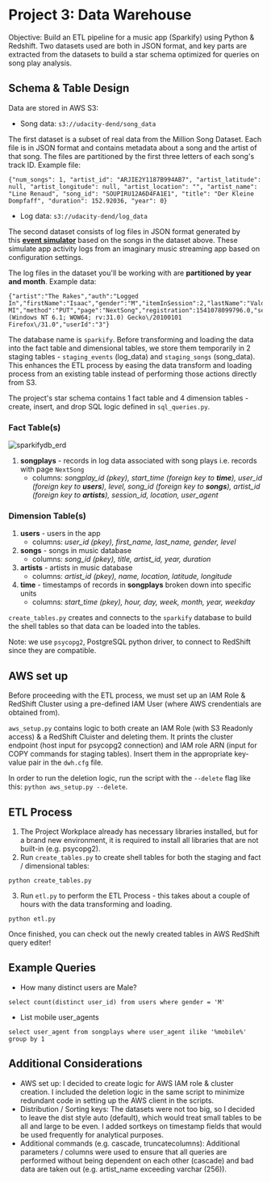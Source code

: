 # Project 3: Data Warehouse

Objective: Build an ETL pipeline for a music app (Sparkify) using Python & Redshift. Two datasets used are both in JSON format, and key parts are extracted from the datasets to build a star schema optimized for queries on song play analysis.

## Schema & Table Design

Data are stored in AWS S3:
* Song data: `s3://udacity-dend/song_data`

The first dataset is a subset of real data from the Million Song Dataset. Each file is in JSON format and contains metadata about a song and the artist of that song. The files are partitioned by the first three letters of each song's track ID. Example file:
```
{"num_songs": 1, "artist_id": "ARJIE2Y1187B994AB7", "artist_latitude": null, "artist_longitude": null, "artist_location": "", "artist_name": "Line Renaud", "song_id": "SOUPIRU12A6D4FA1E1", "title": "Der Kleine Dompfaff", "duration": 152.92036, "year": 0}
```

* Log data: `s3://udacity-dend/log_data`

The second dataset consists of log files in JSON format generated by this **[event simulator](https://github.com/Interana/eventsim)** based on the songs in the dataset above. These simulate app activity logs from an imaginary music streaming app based on configuration settings.

The log files in the dataset you'll be working with are **partitioned by year and month**. Example data:
```
{"artist":"The Rakes","auth":"Logged In","firstName":"Isaac","gender":"M","itemInSession":2,"lastName":"Valdez","length":150.59546,"level":"free","location":"Saginaw, MI","method":"PUT","page":"NextSong","registration":1541078099796.0,"sessionId":112,"song":"Strasbourg","status":200,"ts":1541191397796,"userAgent":"Mozilla\/5.0 (Windows NT 6.1; WOW64; rv:31.0) Gecko\/20100101 Firefox\/31.0","userId":"3"}
```

The database name is `sparkify`. Before transforming and loading the data into the fact table and dimensional tables, we store them temporarily in 2 staging tables - `staging_events` (log_data) and `staging_songs` (song_data). This enhances the ETL process by easing the data transform and loading process from an existing table instead of performing those actions directly from S3.

The project's star schema contains 1 fact table and 4 dimension tables - create, insert, and drop SQL logic defined in `sql_queries.py`.

### Fact Table(s)

![sparkifydb_erd](https://user-images.githubusercontent.com/49255961/162268146-fd285a30-5750-45ad-b642-b04a8fceeb72.png)

1. **songplays** - records in log data associated with song plays i.e. records with page `NextSong`
    - columns: *songplay_id (pkey), start_time (foreign key to **time**), user_id (foreign key to **users**), level, song_id (foreign key to **songs**), artist_id (foreign key to **artists**), session_id, location, user_agent*
    
### Dimension Table(s)

1. **users** - users in the app
    - columns: *user_id (pkey), first_name, last_name, gender, level*
2. **songs** - songs in music database
    - columns: *song_id (pkey), title, artist_id, year, duration*
3. **artists** - artists in music database
    - columns: *artist_id (pkey), name, location, latitude, longitude*
4. **time** - timestamps of records in **songplays** broken down into specific units
    - columns: *start_time (pkey), hour, day, week, month, year, weekday*
    
`create_tables.py` creates and connects to the `sparkify` database to build the shell tables so that data can be loaded into the tables.

Note: we use `psycopg2`, PostgreSQL python driver, to connect to RedShift since they are compatible.

## AWS set up

Before proceeding with the ETL process, we must set up an IAM Role & RedShift Cluster using a pre-defined IAM User (where AWS crendentials are obtained from).

`aws_setup.py` contains logic to both create an IAM Role (with S3 Readonly access) & a RedShift Cluister and deleting them. It prints the cluster endpoint (host input for psycopg2 connection) and IAM role ARN (input for COPY commands for staging tables). Insert them in the appropriate key-value pair in the `dwh.cfg` file.

In order to run the deletion logic, run the script with the `--delete` flag like this: `python aws_setup.py --delete`.

## ETL Process

1. The Project Workplace already has necessary libraries installed, but for a brand new environment, it is required to install all libraries that are not built-in (e.g. psycopg2).
2. Run `create_tables.py` to create shell tables for both the staging and fact / dimensional tables: 
```
python create_tables.py
```
3. Run `etl.py` to perform the ETL Process - this takes about a couple of hours with the data transforming and loading.
```
python etl.py
```

Once finished, you can check out the newly created tables in AWS RedShift query editer!

## Example Queries

* How many distinct users are Male?

`select count(distinct user_id) from users where gender = 'M'`

* List mobile user_agents

`select user_agent from songplays where user_agent ilike '%mobile%' group by 1`

## Additional Considerations

* AWS set up: I decided to create logic for AWS IAM role & cluster creation. I included the deletion logic in the same script to minimize redundant code in setting up the AWS client in the scripts.
* Distribution / Sorting keys: The datasets were not too big, so I decided to leave the dist style auto (default), which would treat small tables to be all and large to be even. I added sortkeys on timestamp fields that would be used frequently for analytical purposes.
* Additional commands (e.g. cascade, truncatecolumns): Additional parameters / columns were used to ensure that all queries are performed without being dependent on each other (cascade) and bad data are taken out (e.g. artist_name exceeding varchar (256)).


